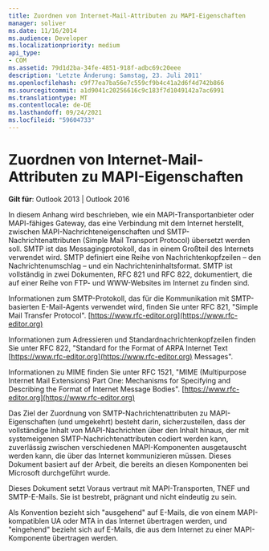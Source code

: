 ```yaml
---
title: Zuordnen von Internet-Mail-Attributen zu MAPI-Eigenschaften
manager: soliver
ms.date: 11/16/2014
ms.audience: Developer
ms.localizationpriority: medium
api_type:
- COM
ms.assetid: 79d1d2ba-34fe-4851-918f-adbc69c20eee
description: 'Letzte Änderung: Samstag, 23. Juli 2011'
ms.openlocfilehash: c9f77ea7ba56e7c559cf9b4c41a2d6f4d742b866
ms.sourcegitcommit: a1d9041c20256616c9c183f7d1049142a7ac6991
ms.translationtype: MT
ms.contentlocale: de-DE
ms.lasthandoff: 09/24/2021
ms.locfileid: "59604733"
---
```

# <a name="mapping-of-internet-mail-attributes-to-mapi-properties"></a>Zuordnen von Internet-Mail-Attributen zu MAPI-Eigenschaften

  
  
**Gilt für**: Outlook 2013 | Outlook 2016 
  
In diesem Anhang wird beschrieben, wie ein MAPI-Transportanbieter oder MAPI-fähiges Gateway, das eine Verbindung mit dem Internet herstellt, zwischen MAPI-Nachrichteneigenschaften und SMTP-Nachrichtenattributen (Simple Mail Transport Protocol) übersetzt werden soll. SMTP ist das Messagingprotokoll, das in einem Großteil des Internets verwendet wird. SMTP definiert eine Reihe von Nachrichtenkopfzeilen – den Nachrichtenumschlag – und ein Nachrichteninhaltsformat. SMTP ist vollständig in zwei Dokumenten, RFC 821 und RFC 822, dokumentiert, die auf einer Reihe von FTP- und WWW-Websites im Internet zu finden sind.
  
Informationen zum SMTP-Protokoll, das für die Kommunikation mit SMTP-basierten E-Mail-Agents verwendet wird, finden Sie unter RFC 821, "Simple Mail Transfer Protocol". [https://www.rfc-editor.org](https://www.rfc-editor.org)
  
Informationen zum Adressieren und Standardnachrichtenkopfzeilen finden Sie unter RFC 822, "Standard for the Format of ARPA Internet Text [https://www.rfc-editor.org](https://www.rfc-editor.org) Messages".
  
Informationen zu MIME finden Sie unter RFC 1521, "MIME (Multipurpose Internet Mail Extensions) Part One: Mechanisms for Specifying and Describing the Format of Internet Message Bodies". [https://www.rfc-editor.org](https://www.rfc-editor.org)
  
Das Ziel der Zuordnung von SMTP-Nachrichtenattributen zu MAPI-Eigenschaften (und umgekehrt) besteht darin, sicherzustellen, dass der vollständige Inhalt von MAPI-Nachrichten über den Inhalt hinaus, der mit systemeigenen SMTP-Nachrichtenattributen codiert werden kann, zuverlässig zwischen verschiedenen MAPI-Komponenten ausgetauscht werden kann, die über das Internet kommunizieren müssen. Dieses Dokument basiert auf der Arbeit, die bereits an diesen Komponenten bei Microsoft durchgeführt wurde. 
  
Dieses Dokument setzt Voraus vertraut mit MAPI-Transporten, TNEF und SMTP-E-Mails. Sie ist bestrebt, prägnant und nicht eindeutig zu sein.
  
Als Konvention bezieht sich "ausgehend" auf E-Mails, die von einem MAPI-kompatiblen UA oder MTA in das Internet übertragen werden, und "eingehend" bezieht sich auf E-Mails, die aus dem Internet zu einer MAPI-Komponente übertragen werden.
  

